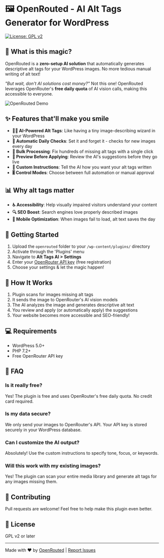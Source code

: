 # 🖼️ OpenRouted - AI Alt Tags Generator for WordPress

[![License: GPL v2](https://img.shields.io/badge/License-GPL%20v2-blue.svg)](https://www.gnu.org/licenses/old-licenses/gpl-2.0.en.html)

## 🤖 What is this magic?

OpenRouted is a **zero-setup AI solution** that automatically generates descriptive alt tags for your WordPress images. No more tedious manual writing of alt text!

*"But wait, don't AI solutions cost money?"* Not this one! OpenRouted leverages OpenRouter's **free daily quota** of AI vision calls, making this accessible to everyone.

![OpenRouted Demo](assets/img/openrouted-demo.gif)

## ✨ Features that'll make you smile

- **🧙‍♂️ AI-Powered Alt Tags**: Like having a tiny image-describing wizard in your WordPress
- **🔄 Automatic Daily Checks**: Set it and forget it - checks for new images every day
- **🚀 Bulk Processing**: Fix hundreds of missing alt tags with a single click
- **👀 Preview Before Applying**: Review the AI's suggestions before they go live
- **📝 Custom Instructions**: Tell the AI how you want your alt tags written
- **🎚️ Control Modes**: Choose between full automation or manual approval

## 📊 Why alt tags matter

- **♿ Accessibility**: Help visually impaired visitors understand your content
- **🔍 SEO Boost**: Search engines love properly described images
- **📱 Mobile Optimization**: When images fail to load, alt text saves the day

## 🚀 Getting Started

1. Upload the `openrouted` folder to your `/wp-content/plugins/` directory
2. Activate through the 'Plugins' menu
3. Navigate to **Alt Tags AI > Settings**
4. Enter your [OpenRouter API key](https://openrouter.ai/) (free registration)
5. Choose your settings & let the magic happen!

## 🧠 How It Works

1. Plugin scans for images missing alt tags
2. It sends the image to OpenRouter's AI vision models
3. The AI analyzes the image and generates descriptive alt text
4. You review and apply (or automatically apply) the suggestions
5. Your website becomes more accessible and SEO-friendly!

## 💻 Requirements

- WordPress 5.0+
- PHP 7.2+
- Free OpenRouter API key

## 🤔 FAQ

### Is it really free?
Yes! The plugin is free and uses OpenRouter's free daily quota. No credit card required.

### Is my data secure?
We only send your images to OpenRouter's API. Your API key is stored securely in your WordPress database.

### Can I customize the AI output?
Absolutely! Use the custom instructions to specify tone, focus, or keywords.

### Will this work with my existing images?
Yes! The plugin can scan your entire media library and generate alt tags for any images missing them.

## 🤝 Contributing

Pull requests are welcome! Feel free to help make this plugin even better.

## 📄 License

GPL v2 or later

---

Made with ❤️ by [OpenRouted](https://openrouted.com) | [Report Issues](https://github.com/Pellmellism/openrouted/issues)